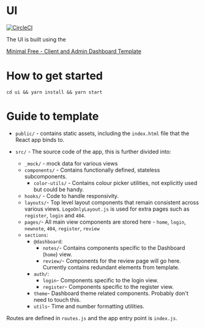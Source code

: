 # UI

[![CircleCI](https://circleci.com/gh/r1fad/super-cool-notebook-app.svg?style=svg)](https://circleci.com/gh/r1fad/super-cool-notebook-app)

The UI is built using the 

[Minimal Free - Client and Admin Dashboard Template](https://mui.com/store/items/minimal-dashboard-free/)

# How to get started

```cd ui && yarn install && yarn start ```

# Guide to template

* `public/` - contains static assets, including the `index.html` file that
the React app binds to.

* `src/` - The source code of the app, this is further divided into:
  * `_mock/` - mock data for various views
  * `components/` - Contains functionally defined, stateless subcomponents.
    * `color-utils/` - Contains colour picker utilities, not explicitly used but could be handy.
  * `hooks/` - Code to handle responsivity.
  * `layouts/`- Top level layout components that remain consistent across various views.
  `LogoOnlyLayout.js` is used for extra pages such as `register`, `login` and `404`.
  * `pages/`- All main view components are stored here - `home`, `login`, `newnote`, `404`, `register`, `review`
  * `sections`:
    * `@dashboard`:
      * `notes/`- Contains components specific to the Dashboard (`home`) view.
      * `review/`- Components for the review page will go here. Currently contains
      redundant elements from template.
    * `auth/`:
      * `login`- Components specific to the login view.
      * `register`- Components specific to the register view.
    * `theme`- Dashboard theme related components. Probably don't need to touch this.
    * `utils`- Time and number formatting utilities.

Routes are defined in `routes.js` and the app entry point is `index.js`.
    
